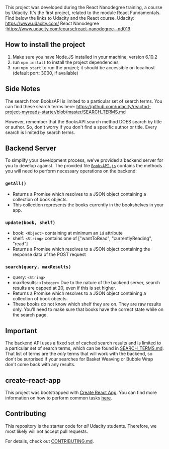
This project was developed during the React Nanodegree training, a course by Udacity. 
It's the first project, related to the module React Fundamentals. 
Find below the links to Udacity and the React course.
Udacity: https://www.udacity.com/
React Nanodegree :https://www.udacity.com/course/react-nanodegree--nd019

## How to install the project

1. Make sure you have Node.JS installed in your machine, version 6.10.2
2. run `npm install` to install the project dependencies
3. run `npm start` to run the project; it should be accessible on localhost (default port: 3000, if available)

## Side Notes

The search from BooksAPI is limited to a particular set of search terms. You can find these search terms here: https://github.com/udacity/reactnd-project-myreads-starter/blob/master/SEARCH_TERMS.md
                  
However, remember that the BooksAPI.search method DOES search by title or author. So, don't worry if you don't find a specific author or title. Every search is limited by search terms.

## Backend Server

To simplify your development process, we've provided a backend server for you to develop against. The provided file [`BooksAPI.js`](src/BooksAPI.js) contains the methods you will need to perform necessary operations on the backend:

### `getAll()`
* Returns a Promise which resolves to a JSON object containing a collection of book objects.
* This collection represents the books currently in the bookshelves in your app.

### `update(book, shelf)`
* book: `<Object>` containing at minimum an `id` attribute
* shelf: `<String>` contains one of ["wantToRead", "currentlyReading", "read"]  
* Returns a Promise which resolves to a JSON object containing the response data of the POST request

### `search(query, maxResults)`
* query: `<String>`
* maxResults: `<Integer>` Due to the nature of the backend server, search results are capped at 20, even if this is set higher.
* Returns a Promise which resolves to a JSON object containing a collection of book objects.
* These books do not know which shelf they are on. They are raw results only. You'll need to make sure that books have the correct state while on the search page.

## Important
The backend API uses a fixed set of cached search results and is limited to a particular set of search terms, which can be found in [SEARCH_TERMS.md](SEARCH_TERMS.md). That list of terms are the _only_ terms that will work with the backend, so don't be surprised if your searches for Basket Weaving or Bubble Wrap don't come back with any results. 

## create-react-app

This project was bootstrapped with [Create React App](https://github.com/facebookincubator/create-react-app). You can find more information on how to perform common tasks [here](https://github.com/facebookincubator/create-react-app/blob/master/packages/react-scripts/template/README.md).

## Contributing

This repository is the starter code for _all_ Udacity students. Therefore, we most likely will not accept pull requests.

For details, check out [CONTRIBUTING.md](CONTRIBUTING.md).
